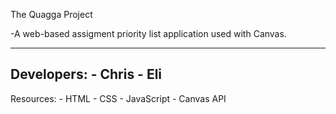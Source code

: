 The Quagga Project

-A web-based assigment priority list application used with Canvas.

---
Developers:
	- Chris
	- Eli
---
Resources:
	- HTML
	- CSS
	- JavaScript
	- Canvas API


